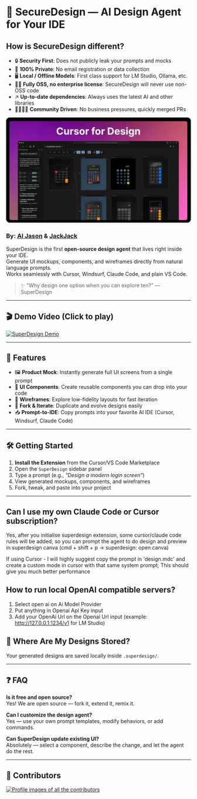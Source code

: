 # 🧠 SecureDesign — AI Design Agent for Your IDE
## How is SecureDesign different?

- 🔒 **Security First**: Does not publicly leak your prompts and mocks
- 🙈 **100% Private**: No email registration or data collection
- 🖥️ **Local / Offline Models**: First class support for LM Studio, Ollama, etc.
- ⛓️‍💥 **Fully OSS, no enterprise license**: SecureDesign will never use non-OSS code
- ↗️ **Up-to-date dependencies**: Always uses the latest AI and other libraries
- 🧑‍🧑‍🧒‍🧒 **Community Driven**: No business pressures, quickly merged PRs

![SuperDesign Cover](media/cover.png)

### **By:** [AI Jason](https://x.com/jasonzhou1993) & [JackJack](https://x.com/jackjack_eth)

SuperDesign is the first **open-source design agent** that lives right inside your IDE.  
Generate UI mockups, components, and wireframes directly from natural language prompts.  
Works seamlessly with Cursor, Windsurf, Claude Code, and plain VS Code.

> ✨ "Why design one option when you can explore ten?" — SuperDesign

---

## 🎬 Demo Video (Click to play)

[![SuperDesign Demo](https://img.youtube.com/vi/INv6oZDhhUM/maxresdefault.jpg)](https://youtu.be/INv6oZDhhUM)

---

## 🚀 Features

- 🖼️ **Product Mock**: Instantly generate full UI screens from a single prompt
- 🧩 **UI Components**: Create reusable components you can drop into your code
- 📝 **Wireframes**: Explore low-fidelity layouts for fast iteration
- 🔁 **Fork & Iterate**: Duplicate and evolve designs easily
- 📥 **Prompt-to-IDE**: Copy prompts into your favorite AI IDE (Cursor, Windsurf, Claude Code)

---

## 🛠️ Getting Started

1. **Install the Extension** from the Cursor/VS Code Marketplace
2. Open the `SuperDesign` sidebar panel
3. Type a prompt (e.g., _"Design a modern login screen"_)
4. View generated mockups, components, and wireframes
5. Fork, tweak, and paste into your project

---

## Can I use my own Claude Code or Cursor subscription?
Yes, after you initialise superdesign extension, some cursor/claude code rules will be added, so you can prompt the agent to do design and preview in superdesign canva (cmd + shift + p -> superdesign: open canva)

If using Cursor - I will highly suggest copy the prompt in 'design.mdc' and create a custom mode in cursor with that same system prompt; This should give you much better performance

## How to run local OpenAI compatible servers?
1. Select open ai on Ai Model Provider
2. Put anything in Openai Api Key input
3. Add your OpenAi Url on the Openai Url input (example: http://127.0.0.1:1234/v1 for LM Studio)

## 📂 Where Are My Designs Stored?

Your generated designs are saved locally inside `.superdesign/`.

---

## ❓ FAQ

**Is it free and open source?**  
Yes! We are open source — fork it, extend it, remix it.

**Can I customize the design agent?**  
Yes — use your own prompt templates, modify behaviors, or add commands.

**Can SuperDesign update existing UI?**  
Absolutely — select a component, describe the change, and let the agent do the rest.

---

## 👯 Contributors

[![Profile images of all the contributors](https://contrib.rocks/image?repo=hbmartin/secure-design)](https://github.com/hbmartin/secure-design/graphs/contributors)

